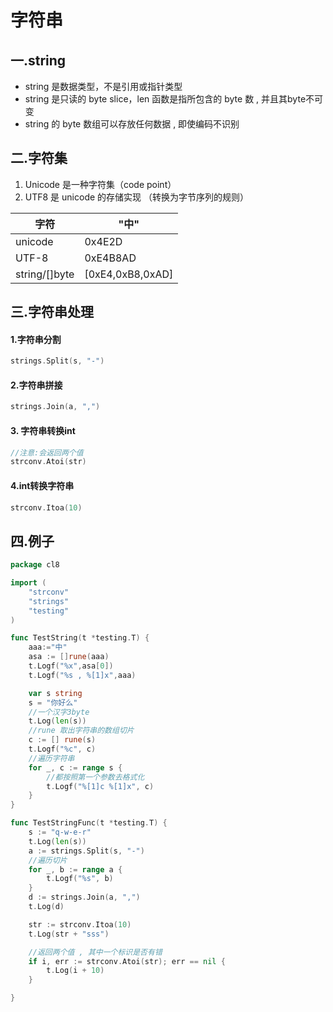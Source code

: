 # 字符串



## 一.string

- string 是数据类型，不是引⽤或指针类型 
- string 是只读的 byte slice，len 函数是指所包含的 byte 数  , 并且其byte不可变
- string 的 byte 数组可以存放任何数据 , 即使编码不识别



## 二.字符集

1. Unicode 是⼀种字符集（code point）
2. UTF8 是 unicode 的存储实现 （转换为字节序列的规则）

| 字符          | "中"             |
| ------------- | ---------------- |
| unicode       | 0x4E2D           |
| UTF-8         | 0xE4B8AD         |
| string/[]byte | [0xE4,0xB8,0xAD] |

## 三.字符串处理

#### 1.字符串分割
```go
strings.Split(s, "-")
```
#### 2.字符串拼接
```go
strings.Join(a, ",")
```
#### 3. 字符串转换int
```go
//注意:会返回两个值
strconv.Atoi(str)
```
#### 4.int转换字符串
```go
strconv.Itoa(10)
```

## 四.例子

```go
package cl8

import (
	"strconv"
	"strings"
	"testing"
)

func TestString(t *testing.T) {
	aaa:="中"
	asa := []rune(aaa)
	t.Logf("%x",asa[0])
	t.Logf("%s , %[1]x",aaa)

	var s string
	s = "你好么"
	//一个汉字3byte
	t.Log(len(s))
	//rune 取出字符串的数组切片
	c := [] rune(s)
	t.Logf("%c", c)
	//遍历字符串
	for _, c := range s {
		//都按照第一个参数去格式化
		t.Logf("%[1]c %[1]x", c)
	}
}

func TestStringFunc(t *testing.T) {
	s := "q-w-e-r"
	t.Log(len(s))
	a := strings.Split(s, "-")
	//遍历切片
	for _, b := range a {
		t.Logf("%s", b)
	}
	d := strings.Join(a, ",")
	t.Log(d)

	str := strconv.Itoa(10)
	t.Log(str + "sss")

	//返回两个值 , 其中一个标识是否有错
	if i, err := strconv.Atoi(str); err == nil {
		t.Log(i + 10)
	}

}
```

